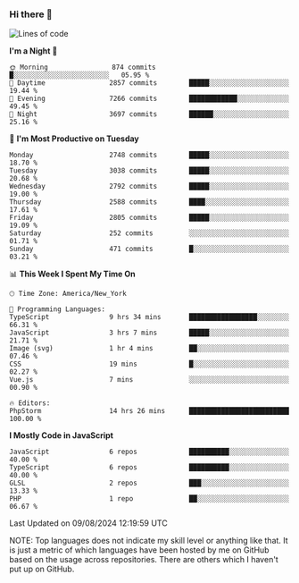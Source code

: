 ### Hi there 👋

<!--
**LynxJinxxy/LynxJinxxy** is a ✨ _special_ ✨ repository because its `README.md` (this file) appears on your GitHub profile.

Here are some ideas to get you started:

- 🔭 I’m currently working on ...
- 🌱 I’m currently learning ...
- 👯 I’m looking to collaborate on ...
- 🤔 I’m looking for help with ...
- 💬 Ask me about ...
- 📫 How to reach me: ...
- 😄 Pronouns: ...
- ⚡ Fun fact: ...
-->

<!--START_SECTION:waka-->
![Lines of code](https://img.shields.io/badge/From%20Hello%20World%20I%27ve%20Written-31.9%20million%20lines%20of%20code-blue)

**I'm a Night 🦉** 

```text
🌞 Morning                874 commits         █░░░░░░░░░░░░░░░░░░░░░░░░   05.95 % 
🌆 Daytime                2857 commits        █████░░░░░░░░░░░░░░░░░░░░   19.44 % 
🌃 Evening                7266 commits        ████████████░░░░░░░░░░░░░   49.45 % 
🌙 Night                  3697 commits        ██████░░░░░░░░░░░░░░░░░░░   25.16 % 
```
📅 **I'm Most Productive on Tuesday** 

```text
Monday                   2748 commits        █████░░░░░░░░░░░░░░░░░░░░   18.70 % 
Tuesday                  3038 commits        █████░░░░░░░░░░░░░░░░░░░░   20.68 % 
Wednesday                2792 commits        █████░░░░░░░░░░░░░░░░░░░░   19.00 % 
Thursday                 2588 commits        ████░░░░░░░░░░░░░░░░░░░░░   17.61 % 
Friday                   2805 commits        █████░░░░░░░░░░░░░░░░░░░░   19.09 % 
Saturday                 252 commits         ░░░░░░░░░░░░░░░░░░░░░░░░░   01.71 % 
Sunday                   471 commits         █░░░░░░░░░░░░░░░░░░░░░░░░   03.21 % 
```


📊 **This Week I Spent My Time On** 

```text
🕑︎ Time Zone: America/New_York

💬 Programming Languages: 
TypeScript               9 hrs 34 mins       █████████████████░░░░░░░░   66.31 % 
JavaScript               3 hrs 7 mins        █████░░░░░░░░░░░░░░░░░░░░   21.71 % 
Image (svg)              1 hr 4 mins         ██░░░░░░░░░░░░░░░░░░░░░░░   07.46 % 
CSS                      19 mins             █░░░░░░░░░░░░░░░░░░░░░░░░   02.27 % 
Vue.js                   7 mins              ░░░░░░░░░░░░░░░░░░░░░░░░░   00.90 % 

🔥 Editors: 
PhpStorm                 14 hrs 26 mins      █████████████████████████   100.00 % 
```

**I Mostly Code in JavaScript** 

```text
JavaScript               6 repos             ██████████░░░░░░░░░░░░░░░   40.00 % 
TypeScript               6 repos             ██████████░░░░░░░░░░░░░░░   40.00 % 
GLSL                     2 repos             ███░░░░░░░░░░░░░░░░░░░░░░   13.33 % 
PHP                      1 repo              ██░░░░░░░░░░░░░░░░░░░░░░░   06.67 % 
```




 Last Updated on 09/08/2024 12:19:59 UTC
<!--END_SECTION:waka-->
NOTE: Top languages does not indicate my skill level or anything like that. It is just a metric of which languages have been hosted by me on GitHub based on the usage across repositories. There are others which I haven't put up on GitHub.

